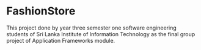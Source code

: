 # FashionStore
This project done by year three semester one software engineering students of Sri Lanka Institute of Information Technology as the final group project of Application Frameworks module.
